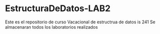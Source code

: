 # EstructuraDeDatos-LAB2
Este es el repositorio de curso Vacacional de estructrua de datos is 241
Se almacenaran todos los laboratorios realizados
